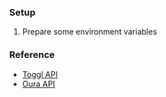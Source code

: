 ### Setup
1. Prepare some environment variables

### Reference
* [Toggl API](https://github.com/toggl/toggl_api_docs/blob/master/reports.md)
* [Oura API](https://cloud.ouraring.com/docs/)
